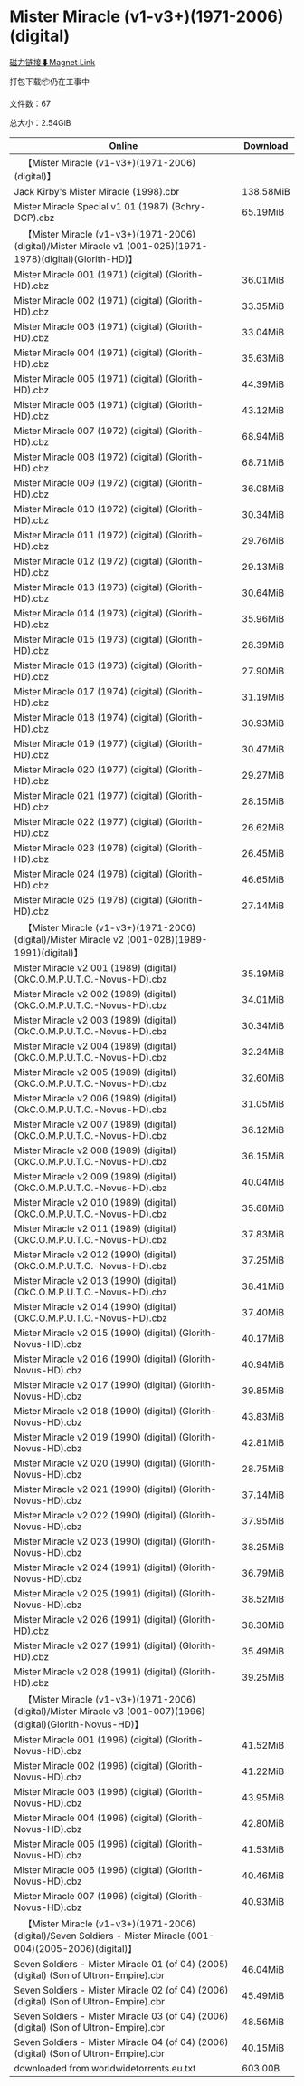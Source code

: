 # Mister Miracle (v1-v3+)(1971-2006)(digital)

[磁力链接⬇Magnet Link](magnet:?xt=urn:btih:4bcd320c2adde9ba09af4269ebc4e8957de12b15&dn=Mister%20Miracle%20%28v1-v3%2B%29%281971-2006%29%28digital%29)

打包下载📦仍在工事中

文件数：67

总大小：2.54GiB

Online | Download
--- | ---
&emsp;【Mister Miracle (v1-v3+)(1971-2006)(digital)】 | 
Jack Kirby's Mister Miracle (1998).cbr | 138.58MiB
Mister Miracle Special v1 01 (1987) (Bchry-DCP).cbz | 65.19MiB
&emsp;【Mister Miracle (v1-v3+)(1971-2006)(digital)/Mister Miracle v1 (001-025)(1971-1978)(digital)(Glorith-HD)】 | 
Mister Miracle 001 (1971) (digital) (Glorith-HD).cbz | 36.01MiB
Mister Miracle 002 (1971) (digital) (Glorith-HD).cbz | 33.35MiB
Mister Miracle 003 (1971) (digital) (Glorith-HD).cbz | 33.04MiB
Mister Miracle 004 (1971) (digital) (Glorith-HD).cbz | 35.63MiB
Mister Miracle 005 (1971) (digital) (Glorith-HD).cbz | 44.39MiB
Mister Miracle 006 (1971) (digital) (Glorith-HD).cbz | 43.12MiB
Mister Miracle 007 (1972) (digital) (Glorith-HD).cbz | 68.94MiB
Mister Miracle 008 (1972) (digital) (Glorith-HD).cbz | 68.71MiB
Mister Miracle 009 (1972) (digital) (Glorith-HD).cbz | 36.08MiB
Mister Miracle 010 (1972) (digital) (Glorith-HD).cbz | 30.34MiB
Mister Miracle 011 (1972) (digital) (Glorith-HD).cbz | 29.76MiB
Mister Miracle 012 (1972) (digital) (Glorith-HD).cbz | 29.13MiB
Mister Miracle 013 (1973) (digital) (Glorith-HD).cbz | 30.64MiB
Mister Miracle 014 (1973) (digital) (Glorith-HD).cbz | 35.96MiB
Mister Miracle 015 (1973) (digital) (Glorith-HD).cbz | 28.39MiB
Mister Miracle 016 (1973) (digital) (Glorith-HD).cbz | 27.90MiB
Mister Miracle 017 (1974) (digital) (Glorith-HD).cbz | 31.19MiB
Mister Miracle 018 (1974) (digital) (Glorith-HD).cbz | 30.93MiB
Mister Miracle 019 (1977) (digital) (Glorith-HD).cbz | 30.47MiB
Mister Miracle 020 (1977) (digital) (Glorith-HD).cbz | 29.27MiB
Mister Miracle 021 (1977) (digital) (Glorith-HD).cbz | 28.15MiB
Mister Miracle 022 (1977) (digital) (Glorith-HD).cbz | 26.62MiB
Mister Miracle 023 (1978) (digital) (Glorith-HD).cbz | 26.45MiB
Mister Miracle 024 (1978) (digital) (Glorith-HD).cbz | 46.65MiB
Mister Miracle 025 (1978) (digital) (Glorith-HD).cbz | 27.14MiB
&emsp;【Mister Miracle (v1-v3+)(1971-2006)(digital)/Mister Miracle v2 (001-028)(1989-1991)(digital)】 | 
Mister Miracle v2 001 (1989) (digital) (OkC.O.M.P.U.T.O.-Novus-HD).cbz | 35.19MiB
Mister Miracle v2 002 (1989) (digital) (OkC.O.M.P.U.T.O.-Novus-HD).cbz | 34.01MiB
Mister Miracle v2 003 (1989) (digital) (OkC.O.M.P.U.T.O.-Novus-HD).cbz | 30.34MiB
Mister Miracle v2 004 (1989) (digital) (OkC.O.M.P.U.T.O.-Novus-HD).cbz | 32.24MiB
Mister Miracle v2 005 (1989) (digital) (OkC.O.M.P.U.T.O.-Novus-HD).cbz | 32.60MiB
Mister Miracle v2 006 (1989) (digital) (OkC.O.M.P.U.T.O.-Novus-HD).cbz | 31.05MiB
Mister Miracle v2 007 (1989) (digital) (OkC.O.M.P.U.T.O.-Novus-HD).cbz | 36.12MiB
Mister Miracle v2 008 (1989) (digital) (OkC.O.M.P.U.T.O.-Novus-HD).cbz | 36.15MiB
Mister Miracle v2 009 (1989) (digital) (OkC.O.M.P.U.T.O.-Novus-HD).cbz | 40.04MiB
Mister Miracle v2 010 (1989) (digital) (OkC.O.M.P.U.T.O.-Novus-HD).cbz | 35.68MiB
Mister Miracle v2 011 (1989) (digital) (OkC.O.M.P.U.T.O.-Novus-HD).cbz | 37.83MiB
Mister Miracle v2 012 (1990) (digital) (OkC.O.M.P.U.T.O.-Novus-HD).cbz | 37.25MiB
Mister Miracle v2 013 (1990) (digital) (OkC.O.M.P.U.T.O.-Novus-HD).cbz | 38.41MiB
Mister Miracle v2 014 (1990) (digital) (OkC.O.M.P.U.T.O.-Novus-HD).cbz | 37.40MiB
Mister Miracle v2 015 (1990) (digital) (Glorith-Novus-HD).cbz | 40.17MiB
Mister Miracle v2 016 (1990) (digital) (Glorith-Novus-HD).cbz | 40.94MiB
Mister Miracle v2 017 (1990) (digital) (Glorith-Novus-HD).cbz | 39.85MiB
Mister Miracle v2 018 (1990) (digital) (Glorith-Novus-HD).cbz | 43.83MiB
Mister Miracle v2 019 (1990) (digital) (Glorith-Novus-HD).cbz | 42.81MiB
Mister Miracle v2 020 (1990) (digital) (Glorith-Novus-HD).cbz | 28.75MiB
Mister Miracle v2 021 (1990) (digital) (Glorith-Novus-HD).cbz | 37.14MiB
Mister Miracle v2 022 (1990) (digital) (Glorith-Novus-HD).cbz | 37.95MiB
Mister Miracle v2 023 (1990) (digital) (Glorith-Novus-HD).cbz | 38.25MiB
Mister Miracle v2 024 (1991) (digital) (Glorith-Novus-HD).cbz | 36.79MiB
Mister Miracle v2 025 (1991) (digital) (Glorith-Novus-HD).cbz | 38.52MiB
Mister Miracle v2 026 (1991) (digital) (Glorith-HD).cbz | 38.30MiB
Mister Miracle v2 027 (1991) (digital) (Glorith-HD).cbz | 35.49MiB
Mister Miracle v2 028 (1991) (digital) (Glorith-HD).cbz | 39.25MiB
&emsp;【Mister Miracle (v1-v3+)(1971-2006)(digital)/Mister Miracle v3 (001-007)(1996)(digital)(Glorith-Novus-HD)】 | 
Mister Miracle 001 (1996) (digital) (Glorith-Novus-HD).cbz | 41.52MiB
Mister Miracle 002 (1996) (digital) (Glorith-Novus-HD).cbz | 41.22MiB
Mister Miracle 003 (1996) (digital) (Glorith-Novus-HD).cbz | 43.95MiB
Mister Miracle 004 (1996) (digital) (Glorith-Novus-HD).cbz | 42.80MiB
Mister Miracle 005 (1996) (digital) (Glorith-Novus-HD).cbz | 41.53MiB
Mister Miracle 006 (1996) (digital) (Glorith-Novus-HD).cbz | 40.46MiB
Mister Miracle 007 (1996) (digital) (Glorith-Novus-HD).cbz | 40.93MiB
&emsp;【Mister Miracle (v1-v3+)(1971-2006)(digital)/Seven Soldiers - Mister Miracle (001-004)(2005-2006)(digital)】 | 
Seven Soldiers - Mister Miracle 01 (of 04) (2005) (digital) (Son of Ultron-Empire).cbr | 46.04MiB
Seven Soldiers - Mister Miracle 02 (of 04) (2006) (digital) (Son of Ultron-Empire).cbr | 45.49MiB
Seven Soldiers - Mister Miracle 03 (of 04) (2006) (digital) (Son of Ultron-Empire).cbr | 48.56MiB
Seven Soldiers - Mister Miracle 04 (of 04) (2006) (digital) (Son of Ultron-Empire).cbr | 40.15MiB
downloaded from worldwidetorrents.eu.txt | 603.00B
